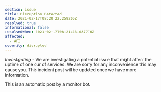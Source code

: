 ```yaml
---
section: issue
title: Disruption Detected
date: 2021-02-17T08:20:22.259216Z
resolved: true
informational: false
resolvedWhen: 2021-02-17T08:21:23.087776Z
affected:
  - API
severity: disrupted
---
```

*Investigating* - We are investigating a potential issue that might affect the uptime of one our of services. We are sorry for any inconvenience this may cause you. This incident post will be updated once we have more information.

This is an automatic post by a monitor bot.
        